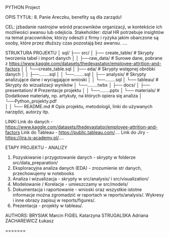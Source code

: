 PYTHON Project

OPIS
 TYTUŁ: 8. Panie Areczku, benefity są dla zarządu!

 CEL: jzbadanie nastrojów wśród pracowników organizacji, w kontekście ich możliwości awansu lub odejścia.
        Stakeholder: dział HR potrzebuje insightów na temat pracowników, 
        którzy odeszli z firmy i ryzyka jakim obarczone są osoby, 
        które przez dłuższy czas pozostają bez awansu.
....

STRUKTURA PROJEKTU
│ sql/
    ├── src/
    │   ├── create_table/           # Skrypty tworzenia tabel i import danych 
    │   │   ├──raw_data/            # Surowe dane, pobrane z https://www.kaggle.com/datasets/thedevastator/employee-attrition-and-factors
    │   │   └──create_table.sql
    │   ├── eda/                    # Skrypty wstępnej obróbki danych
    │   │   ├──........sql
    │   │   └──........sql
    │   ├── analysis/               # Skrypty analizujące dane i wyciągające wnioski
    │   │   └──........sql
    │   └── tableau/                # Skrypty do wizualizacji wyników
    │       └──........twbx
    │
    ├── docs/
    │   ├── presentation/           # Prezentacje projektu
    │   │   └──........pptx
    │   └── materials/              # Dodatkowe materiały, np. artykuły, na których opiera się analiza
    │       └──Python_projekty.pdf         
    │
    │
    └── README.md                   # Opis projektu, metodologii, linki do używanych narzędzi, autorzy itp.

LINKI 
Link do danych  - https://www.kaggle.com/datasets/thedevastator/employee-attrition-and-factors
Link do Tableau - https://public.tableau.com/....
Link do Jiry    - https://jira.is-academy.pl/....

ETAPY PROJEKTU - ANALIZY
1.  Pozyskiwanie i przygotowanie danych - skrypty w folderze src/data_preparation/
2.  Eksploracyjna analiza danych (EDA) - zrozumienie str danych, przechowujemy w notebooks
3.  Analiza i wizualizacja - skrypty w src/analysis/ i src/visualization/
4.  Modelowanie / Korelacje - umieszczamy w src/models/
5.  Dokumentacja i raportowanie - wnioski oraz wszystkie istotne informacje można zgromadzić w raportach w reports/analysis/. 
    Wykresy i inne obrazy zapisuj w reports/figures/.
6.  Prezentacja - projekty w tableau/.


AUTHORS:
BRYSIAK Marcin
FIGIEL Katarzyna
STRUGALSKA Adriana
ZACHAREWICZ Łukasz

=======

